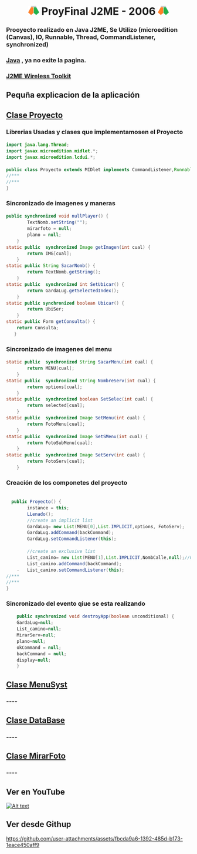 <h1 align="center"> <img src="https://github.com/RicharMareno/WebAPiJavaMongoDB/blob/main/LogoSiwat.svg" width=30> ProyFinal J2ME - 2006 <img src="https://github.com/RicharMareno/WebAPiJavaMongoDB/blob/main/LogoSiwat.svg" width=30></h1>

### Prooyecto realizado en Java J2ME, Se Utilizo (microedition (Canvas), IO, Runnable, Thread,  CommandListener, synchronized) 
### [Java](http://www.eclipse.org/platform) , ya no exite la pagina.
### [J2ME Wireless Toolkit](https://jcp.org/en/jsr/summary?id=j2me)
##
## Pequña explicacion de la aplicación
## [Clase Proyecto](https://github.com/REMSFALCOR/ProyFinal/blob/main/src/Proyecto/Proyecto.java)  
### Librerias Usadas y clases que implementamosen el Proyecto
``` java
import java.lang.Thread; 
import javax.microedition.midlet.*;
import javax.microedition.lcdui.*;

public class Proyecto extends MIDlet implements CommandListener,Runnable {
//***
//***
}
```
### Sincronizado de imagenes y maneras
``` java
public synchronized void nullPlayer() {	
		TextNomb.setString("");
		mirarfoto = null;   
		plano = null;						 	
    }
static public  synchronized Image getImagen(int cual) {		
		return IMG[cual];
    }			
static public String SacarNomb() {		
		return TextNomb.getString();
    } 
static public  synchronized int SetUbicar() {		
		return GardaLug.getSelectedIndex();
    } 		
static public synchronized boolean Ubicar() {		
		return UbiSer;
    }
static public Form getConsulta() {
	return Consulta;
   }
```
### Sincronizado de imagenes del menu
``` java
static public  synchronized String SacarMenu(int cual) {		
		return MENU[cual];
    }	
static public  synchronized String NombreServ(int cual) {		
		return options[cual];
    }	
static public  synchronized boolean SetSelec(int cual) {		
		return selected[cual];
    } 	
static public  synchronized Image SetMenu(int cual) {				
		return FotoMenu[cual];
	}	         
static public  synchronized Image SetSMenu(int cual) {				
		return FotoSubMenu[cual];
	}		
static public  synchronized Image SetServ(int cual) {		
		return FotoServ[cual];
    } 
```
### Creación de los componetes del proyecto
``` java

  public Proyecto() { 
    	instance = this; 
    	LLenado();			
		//create an implicit list
		GardaLug= new List(MENU[0],List.IMPLICIT,options, FotoServ);		
		GardaLug.addCommand(backCommand);
		GardaLug.setCommandListener(this);
		
		//create an exclusive list
		List_camino= new List(MENU[1],List.IMPLICIT,NombCalle,null);//FotoServ		
		List_camino.addCommand(backCommand);
	-	List_camino.setCommandListener(this);
//***
//***
}
```
### Sincronizado del evento qiue se esta realizando
``` java
    public synchronized void destroyApp(boolean unconditional) {     
	GardaLug=null;
	List_camino=null;
	MirarServ=null;
	plano=null;
	okCommand = null;
	backCommand = null;
	display=null;	
    }
```

## [Clase MenuSyst](https://github.com/REMSFALCOR/ProyFinal/blob/main/src/Proyecto/MenuSyst.java)  
### ----
## [Clase DataBase](https://github.com/REMSFALCOR/ProyFinal/blob/main/src/Proyecto/DataBase.java)  
### ----
## [Clase MirarFoto](https://github.com/REMSFALCOR/ProyFinal/blob/main/src/Proyecto/MirarFoto.java)  
### ----


## Ver en YouTube
 [![Alt text](https://img.youtube.com/vi/nVrzoEYSTFA/0.jpg)](https://www.youtube.com/watch?v=nVrzoEYSTFA)

## Ver desde Githup 
https://github.com/user-attachments/assets/fbcda9a6-1392-485d-b173-1eace450aff9



